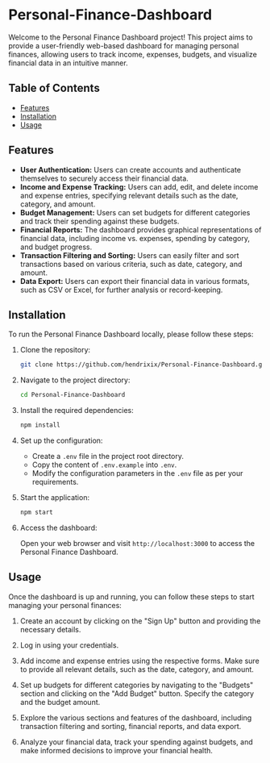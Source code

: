 # Personal-Finance-Dashboard

Welcome to the Personal Finance Dashboard project! This project aims to provide a user-friendly web-based dashboard for managing personal finances, allowing users to track income, expenses, budgets, and visualize financial data in an intuitive manner.

## Table of Contents

- [Features](#features)
- [Installation](#installation)
- [Usage](#usage)

## Features

- **User Authentication:** Users can create accounts and authenticate themselves to securely access their financial data.
- **Income and Expense Tracking:** Users can add, edit, and delete income and expense entries, specifying relevant details such as the date, category, and amount.
- **Budget Management:** Users can set budgets for different categories and track their spending against these budgets.
- **Financial Reports:** The dashboard provides graphical representations of financial data, including income vs. expenses, spending by category, and budget progress.
- **Transaction Filtering and Sorting:** Users can easily filter and sort transactions based on various criteria, such as date, category, and amount.
- **Data Export:** Users can export their financial data in various formats, such as CSV or Excel, for further analysis or record-keeping.

## Installation

To run the Personal Finance Dashboard locally, please follow these steps:

1. Clone the repository:

   ```bash
   git clone https://github.com/hendrixix/Personal-Finance-Dashboard.git
   ```

2. Navigate to the project directory:

   ```bash
   cd Personal-Finance-Dashboard
   ```

3. Install the required dependencies:

   ```bash
   npm install
   ```

4. Set up the configuration:

   - Create a `.env` file in the project root directory.
   - Copy the content of `.env.example` into `.env`.
   - Modify the configuration parameters in the `.env` file as per your requirements.

5. Start the application:

   ```bash
   npm start
   ```

6. Access the dashboard:

   Open your web browser and visit `http://localhost:3000` to access the Personal Finance Dashboard.

## Usage

Once the dashboard is up and running, you can follow these steps to start managing your personal finances:

1. Create an account by clicking on the "Sign Up" button and providing the necessary details.

2. Log in using your credentials.

3. Add income and expense entries using the respective forms. Make sure to provide all relevant details, such as the date, category, and amount.

4. Set up budgets for different categories by navigating to the "Budgets" section and clicking on the "Add Budget" button. Specify the category and the budget amount.

5. Explore the various sections and features of the dashboard, including transaction filtering and sorting, financial reports, and data export.

6. Analyze your financial data, track your spending against budgets, and make informed decisions to improve your financial health.

